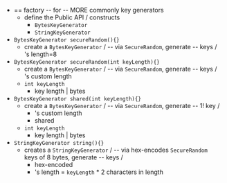 * == factory -- for -- MORE commonly key generators
  * define the Public API / constructs
    * `BytesKeyGenerator`
    * `StringKeyGenerator`
* `BytesKeyGenerator secureRandom(){}`
  * create a `BytesKeyGenerator` / -- via `SecureRandom`, generate -- keys / 's length=8
* `BytesKeyGenerator secureRandom(int keyLength){}`
  * create a `BytesKeyGenerator` / -- via `SecureRandom`, generate -- keys / 's custom length
  * `int keyLength`
    * key length | bytes
* `BytesKeyGenerator shared(int keyLength){}`
  * create a `BytesKeyGenerator` / -- via `SecureRandom`, generate -- 1! key / 
    * 's custom length
    * shared
  * `int keyLength`
    * key length | bytes 
* `StringKeyGenerator string(){}`
  * creates a `StringKeyGenerator` / -- via hex-encodes `SecureRandom` keys of 8 bytes, generate -- keys /
    * hex-encoded
    * 's length = `keyLength` * 2 characters in length
  